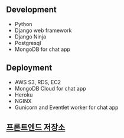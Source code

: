 ## Development
- Python
- Django web framework
- Django Ninja
- Postgresql
- MongoDB for chat app

## Deployment
- AWS S3, RDS, EC2
- MongoDB Cloud for chat app
- Heroku
- NGINX
- Gunicorn and Eventlet worker for chat app

## [프론트엔드 저장소](https://github.com/kseul/with_dog)
